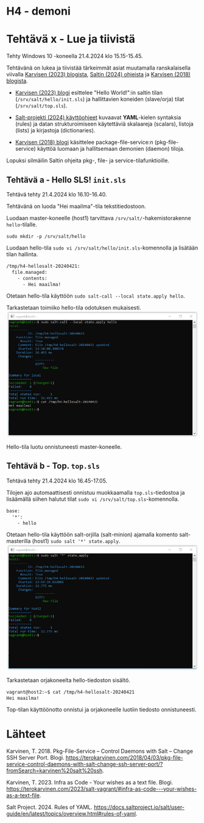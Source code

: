 # H4 - demoni

# Tehtävä x - Lue ja tiivistä
Tehty Windows 10 -koneella 21.4.2024 klo 15.15-15.45.

Tehtävänä on lukea ja tiivistää tärkeimmät asiat muutamalla ranskalaisella viivalla [Karvisen (2023) blogista](https://terokarvinen.com/2023/salt-vagrant/#infra-as-code---your-wishes-as-a-text-file), [Saltin (2024) ohjeista](https://docs.saltproject.io/salt/user-guide/en/latest/topics/overview.html#rules-of-yaml) ja [Karvisen (2018) blogista](https://terokarvinen.com/2018/04/03/pkg-file-service-control-daemons-with-salt-change-ssh-server-port/?fromSearch=karvinen%20salt%20ssh).

* [Karvisen (2023) blogi](https://terokarvinen.com/2023/salt-vagrant/#infra-as-code---your-wishes-as-a-text-file) esittelee "Hello World!":in saltin tilan (```/srv/salt/hello/init.sls```) ja hallittavien koneiden (slave/orja) tilat (```/srv/salt/top.sls```).

* [Salt-projekti (2024) käyttöohjeet](https://docs.saltproject.io/salt/user-guide/en/latest/topics/overview.html#rules-of-yaml) kuvaavat **YAML**-kielen syntaksia (rules) ja datan strukturoimiseen käytettäviä skalaareja (scalars), listoja (lists) ja kirjastoja (dictionaries).

* [Karvisen (2018) blogi](https://terokarvinen.com/2018/04/03/pkg-file-service-control-daemons-with-salt-change-ssh-server-port/?fromSearch=karvinen%20salt%20ssh) käsittelee package-file-service:n (pkg-file-service) käyttöä luomaan ja hallitsemaan demonien (daemon) tiloja.

Lopuksi silmäilin Saltin ohjeita pkg-, file- ja service-tilafunktioille.

## Tehtävä a - Hello SLS! `init.sls`
Tehtävä tehty 21.4.2024 klo 16.10-16.40.

Tehtävänä on luoda "Hei maailma"-tila tekstitiedostoon.

Luodaan master-koneelle (host1) tarvittava `/srv/salt/`-hakemistorakenne `hello`-tilalle. 
```
sudo mkdir -p /srv/salt/hello
```

Luodaan hello-tila `sudo vi /srv/salt/hello/init.sls`-komennolla ja lisätään tilan hallinta.
```
/tmp/h4-hellosalt-20240421:
  file.managed:
    - contents:
      - Hei maailma!
```

Otetaan hello-tila käyttöön `sudo salt-call --local state.apply hello`.

Tarkastetaan toimiiko hello-tila odotuksen mukaisesti.
![hello-tila ja luodun tiedoston sisältö.](https://github.com/leksu70/2024k-ph-teht/blob/master/kuvat/h4-a-hello.png "Hello-tila ja luodun tiedoston sisältö.")

Hello-tila luotu onnistuneesti master-koneelle.

## Tehtävä b - Top. `top.sls`
Tehtävä tehty 21.4.2024 klo 16.45-17.05.

Tilojen ajo automaattisesti onnistuu muokkaamalla `top.sls`-tiedostoa ja lisäämällä siihen halutut tilat `sudo vi /srv/salt/top.sls`-komennolla.
```
base:
  '*':
    - hello
```

Otetaan hello-tila käyttöön salt-orjilla (salt-minion) ajamalla komento salt-masterilla (host1) `sudo salt '*' state.apply`.
![Orjien hello-tila.](https://github.com/leksu70/2024k-ph-teht/blob/master/kuvat/h4-b-top.png "Orjien hello-tila.")

Tarkastetaan orjakoneelta hello-tiedoston sisältö.
```
vagrant@host2:~$ cat /tmp/h4-hellosalt-20240421
Hei maailma!
```

Top-tilan käyttöönotto onnistui ja orjakoneelle luotiin tiedosto onnistuneesti.


# Lähteet
Karvinen, T. 2018. Pkg-File-Service – Control Daemons with Salt – Change SSH Server Port. Blogi. https://terokarvinen.com/2018/04/03/pkg-file-service-control-daemons-with-salt-change-ssh-server-port/?fromSearch=karvinen%20salt%20ssh.

Karvinen, T. 2023. Infra as Code - Your wishes as a text file. Blogi. https://terokarvinen.com/2023/salt-vagrant/#infra-as-code---your-wishes-as-a-text-file.

Salt Project. 2024. Rules of YAML. https://docs.saltproject.io/salt/user-guide/en/latest/topics/overview.html#rules-of-yaml.
